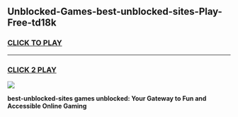 
## Unblocked-Games-best-unblocked-sites-Play-Free-td18k
<h3>
<a href="https://premium76.site?title=best-unblocked-sites&ref=18A1">CLICK TO PLAY</a></h3>
<hr>

<h3>
<a href="https://premium76.site?title=best-unblocked-sites&ref=18A1">CLICK 2 PLAY</a>
  
</h3>

<a href="https://premium76.site?title=best-unblocked-sites&ref=18A1"><img src="https://clearcache.store/games.png"></a>


**best-unblocked-sites games unblocked: Your Gateway to Fun and Accessible Online Gaming**
